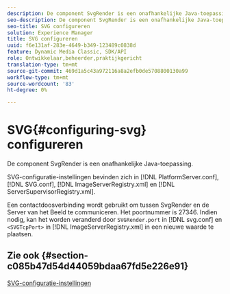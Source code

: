 ```yaml
---
description: De component SvgRender is een onafhankelijke Java-toepassing.
seo-description: De component SvgRender is een onafhankelijke Java-toepassing.
seo-title: SVG configureren
solution: Experience Manager
title: SVG configureren
uuid: f6e131af-283e-4649-b349-123489c0838d
feature: Dynamic Media Classic, SDK/API
role: Ontwikkelaar,beheerder,praktijkgericht
translation-type: tm+mt
source-git-commit: 469d1a5c43a972116a8a2efb0de5708800130a99
workflow-type: tm+mt
source-wordcount: '83'
ht-degree: 0%

---
```



# SVG{#configuring-svg} configureren

De component SvgRender is een onafhankelijke Java-toepassing.

SVG-configuratie-instellingen bevinden zich in [!DNL PlatformServer.conf], [!DNL SVG.conf], [!DNL ImageServerRegistry.xml] en [!DNL ServerSupervisorRegistry.xml].

Een contactdoosverbinding wordt gebruikt om tussen SvgRender en de Server van het Beeld te communiceren. Het poortnummer is 27346. Indien nodig, kan het worden veranderd door `SVGRender.port` in [!DNL svg.conf] en `<SVGTcpPort>` in [!DNL ImageServerRegistry.xml] in een nieuwe waarde te plaatsen.

## Zie ook {#section-c085b47d54d44059bdaa67fd5e226e91}

[SVG-configuratie-instellingen](../../../is-api/image-serving-api-ref/c-configuration-and-administration/c-server-settings/r-svg.md#reference-232104868b2d4af9a4ac9c87552c0bb5)
